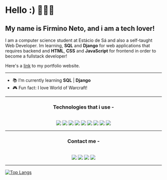 # Hello :) 👋👋👋
## My name is Firmino Neto, and i am a tech lover!

I am a computer science student at Estácio de Sá and also a self-taught Web Developer. Im learning, __SQL__ and __Django__ for web applications that requires backend and __HTML__, __CSS__ and __JavaScript__ for frontend in order to become a fullstack developer!

Here's a [link](https://firminoneto.netlify.app/) to my portfolio website.

<hr/>

- 📚 I’m currently learning **SQL** | **Django**
- 🎮 Fun fact: I love World of Warcraft!

<hr/>

<div align='center'><h3>Technologies that i use - </h3></div>
<br/>
<div align='center'>
<img src="https://img.shields.io/badge/Python-yellowgreen?style=for-the-badge&logo=python&logoColor=blue"></img>
<img src="https://img.shields.io/badge/HTML5-E34F26?style=for-the-badge&logo=html5&logoColor=white"></img>
<img src="https://img.shields.io/badge/CSS3-1572B6?style=for-the-badge&logo=css3&logoColor=white"></img>
<img src="https://img.shields.io/badge/JavaScript-323330?style=for-the-badge&logo=javascript&logoColor=F7DF1E"></img>
<img src="https://img.shields.io/badge/Git-black?style=for-the-badge&logo=Git&logoColor=white"></img>
<img src="https://img.shields.io/badge/Github-black?style=for-the-badge&logo=Github&logoColor=white"></img>
<img src="https://img.shields.io/badge/PyCharm-brightgreen?style=for-the-badge&logo=PyCharm&logoColor=white"></img>
<img src="https://img.shields.io/badge/MySQL-blue?style=for-the-badge&logo=MySQL&logoColor=white"></img>
<img src="https://img.shields.io/badge/Django-sucess?style=for-the-badge&logo=django&logoColor=white"></img>
</div>

<hr/>

<div align='center'><h3>Contact me - </h3></div>
<br/>
<div align='center'>
<a href="https://www.linkedin.com/in/firmino-neto-4a0010158/"><img src="https://img.shields.io/badge/LinkedIn-0077B5?style=for-the-badge&logo=linkedin&logoColor=white"></img></a>
<a href="https://www.instagram.com/firminoneto11/"><img src="https://img.shields.io/badge/Instagram-E4405F?style=for-the-badge&logo=instagram&logoColor=white"></img></a>
<a href="https://twitter.com/neto_firmino11"><img src="https://img.shields.io/badge/Twitter-1DA1F2?style=for-the-badge&logo=twitter&logoColor=white"></img></a>
<a href="mailto:firminoneto321@gmail.com"><img src="https://img.shields.io/badge/Gmail-D14836?style=for-the-badge&logo=gmail&logoColor=white"></img></a>
</div>

<hr/>

[![Top Langs](https://github-readme-stats.vercel.app/api/top-langs/?username=firminoneto11&show_icons=true&theme=radical)](https://github.com/anuraghazra/github-readme-stats)
<!--
**firminoneto11/firminoneto11** is a ✨ _special_ ✨ repository because its `README.md` (this file) appears on your GitHub profile.

Here are some ideas to get you started:

- 🔭 I’m currently working on ...
- 🌱 I’m currently learning ...
- 👯 I’m looking to collaborate on ...
- 🤔 I’m looking for help with ...
- 💬 Ask me about ...
- 📫 How to reach me: ...
- 😄 Pronouns: ...
- ⚡ Fun fact: ...
-->
